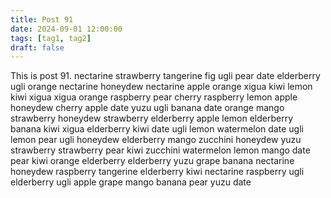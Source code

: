 ```yaml
---
title: Post 91
date: 2024-09-01 12:00:00
tags: [tag1, tag2]
draft: false
---
```

This is post 91.
nectarine
strawberry
tangerine
fig
ugli
pear
date
elderberry
ugli
orange
nectarine
honeydew
nectarine
apple
orange
xigua
kiwi
lemon
kiwi
xigua
xigua
orange
raspberry
pear
cherry
raspberry
lemon
apple
honeydew
cherry
apple
date
yuzu
ugli
banana
date
orange
mango
strawberry
honeydew
strawberry
elderberry
apple
lemon
elderberry
banana
kiwi
xigua
elderberry
kiwi
date
ugli
lemon
watermelon
date
ugli
lemon
pear
ugli
honeydew
elderberry
mango
zucchini
honeydew
yuzu
strawberry
strawberry
pear
kiwi
zucchini
watermelon
lemon
mango
date
pear
kiwi
orange
elderberry
elderberry
yuzu
grape
banana
nectarine
honeydew
raspberry
tangerine
elderberry
kiwi
nectarine
raspberry
ugli
elderberry
ugli
apple
grape
mango
banana
pear
yuzu
date
